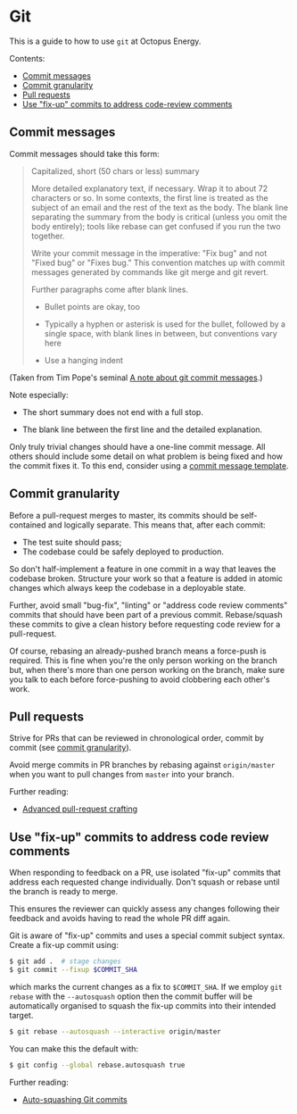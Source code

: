 # Git

This is a guide to how to use `git` at Octopus Energy.

Contents:

- [Commit messages](#commit-messages)
- [Commit granularity](#commit-granularity)
- [Pull requests](#pull-requests)
- [Use "fix-up" commits to address code-review comments](#fixup-commits)


## Commit messages

Commit messages should take this form:

> Capitalized, short (50 chars or less) summary
> 
> More detailed explanatory text, if necessary.  Wrap it to about 72
> characters or so.  In some contexts, the first line is treated as the
> subject of an email and the rest of the text as the body.  The blank
> line separating the summary from the body is critical (unless you omit
> the body entirely); tools like rebase can get confused if you run the
> two together.
> 
> Write your commit message in the imperative: "Fix bug" and not "Fixed bug"
> or "Fixes bug."  This convention matches up with commit messages generated
> by commands like git merge and git revert.
> 
> Further paragraphs come after blank lines.
> 
> - Bullet points are okay, too
> 
> - Typically a hyphen or asterisk is used for the bullet, followed by a
>   single space, with blank lines in between, but conventions vary here
> 
> - Use a hanging indent

(Taken from Tim Pope's seminal [A note about git commit messages](http://tbaggery.com/2008/04/19/a-note-about-git-commit-messages.html).)

Note especially:

- The short summary does not end with a full stop.

- The blank line between the first line and the detailed explanation.

Only truly trivial changes should have a one-line commit message. All others
should include some detail on what problem is being fixed and how the commit fixes
it. To this end, consider using a 
[commit message template](http://codeinthehole.com/tips/a-useful-template-for-commit-messages/).


## Commit granularity

Before a pull-request merges to master, its commits should be self-contained and
logically separate. This means that, after each commit:

- The test suite should pass;
- The codebase could be safely deployed to production.

So don't half-implement a feature in one commit in a way that leaves the
codebase broken. Structure your work so that a feature is added in atomic
changes which always keep the codebase in a deployable state.

Further, avoid small "bug-fix", "linting" or "address code review comments" commits that
should have been part of a previous commit. Rebase/squash these commits to give
a clean history before requesting code review for a pull-request.

Of course, rebasing an already-pushed branch means a force-push is required.
This is fine when you're the only person working on the branch
but, when there's more than one person working on the branch, make sure you talk
to each before force-pushing to avoid clobbering each other's work.


## Pull requests

Strive for PRs that can be reviewed in chronological order, commit by commit (see
[commit granularity](#commit-granularity)).

Avoid merge commits in PR branches by rebasing against `origin/master`
when you want to pull changes from `master` into your branch.

Further reading:

- [Advanced pull-request crafting](https://codeinthehole.com/tips/advanced-pull-request-crafting/)


## <a name="fixup-commits">Use "fix-up" commits to address code review comments</a>

When responding to feedback on a PR, use isolated "fix-up" commits that address each
requested change individually. Don't squash or rebase until the branch is ready
to merge.

This ensures the reviewer can quickly assess any changes following their feedback
and avoids having to read the whole PR diff again. 

Git is aware of "fix-up" commits and uses a special commit subject syntax.
Create a fix-up commit using:
```bash
$ git add .  # stage changes 
$ git commit --fixup $COMMIT_SHA
```
which marks the current changes as a fix to `$COMMIT_SHA`. If we employ `git
rebase` with the `--autosquash` option then the commit buffer will be
automatically organised to squash the fix-up commits into their intended target.

```bash
$ git rebase --autosquash --interactive origin/master
```

You can make this the default with:
```bash
$ git config --global rebase.autosquash true
```

Further reading:

- [Auto-squashing Git commits](https://thoughtbot.com/blog/autosquashing-git-commits)
